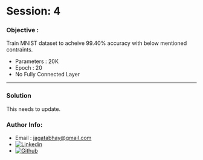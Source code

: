 # Session: 4 

### Objective :
Train MNIST dataset to acheive 99.40% accuracy with below mentioned contraints.
- Parameters : 20K
- Epoch : 20
- No Fully Connected Layer

---
### Solution
This needs to update.


### Author Info:
- Email : [jagatabhay@gmail.com](jagatabhay@gmail.com)
- [![Linkedin](https://github.com/jagatabhay/TSAI/blob/master/logo.png)](https://www.linkedin.com/in/jagatnandan-prasad-240042129/)
- [![Github](https://github.com/jagatabhay/TSAI/blob/master/S13/githublogo.png)](https://github.com/jagatabhay)
